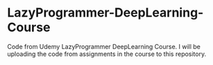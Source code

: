 # LazyProgrammer-DeepLearning-Course
Code from Udemy LazyProgrammer DeepLearning Course.
I will be uploading the code from assignments in the course to this repository. 
